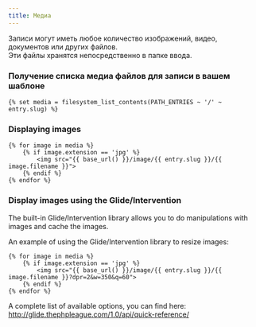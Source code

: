 ```yaml
---
title: Медиа
---
```


Записи могут иметь любое количество изображений, видео, документов или других файлов.  
Эти файлы хранятся непосредственно в папке ввода.

### Получение списка медиа файлов для записи в вашем шаблоне

    {% set media = filesystem_list_contents(PATH_ENTRIES ~ '/' ~ entry.slug) %}
    

### Displaying images

    {% for image in media %}
        {% if image.extension == 'jpg' %}
            <img src="{{ base_url() }}/image/{{ entry.slug }}/{{ image.filename }}">
        {% endif %}
    {% endfor %}
    

### Display images using the Glide/Intervention

The built-in Glide/Intervention library allows you to do manipulations with images and cache the images.

An example of using the Glide/Intervention library to resize images:

    {% for image in media %}
        {% if image.extension == 'jpg' %}
            <img src="{{ base_url() }}/image/{{ entry.slug }}/{{ image.filename }}?dpr=2&w=350&q=60">
        {% endif %}
    {% endfor %}
    

A complete list of available options, you can find here: <http://glide.thephpleague.com/1.0/api/quick-reference/>